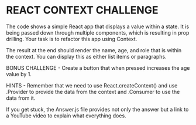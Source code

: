 # REACT CONTEXT CHALLENGE

<p>The code shows a simple React app that displays a value within a state. It is being passed down through multiple components, which is resulting in prop drilling. Your task is to refactor this app using Context.</p>

<p>The result at the end should render the name, age, and role that is within the context. You can display this as either list items or paragraphs.</p>

<p>BONUS CHALLENGE - Create a button that when pressed increases the age value by 1.</p>

<p>HINTS - Remember that we need to use React.createContext() and use .Provider to provide the data from the context and .Consumer to use the data from it.</p>

<p>If you get stuck, the Answer.js file provides not only the answer but a link to a YouTube video to explain what everything does.</p>

